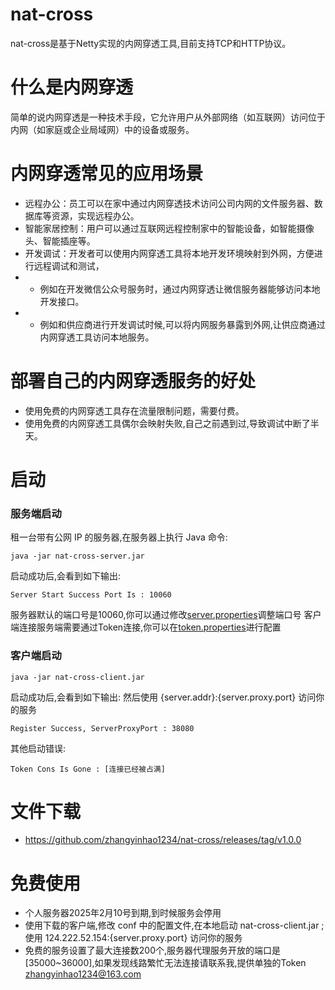 # nat-cross
nat-cross是基于Netty实现的内网穿透工具,目前支持TCP和HTTP协议。

# 什么是内网穿透
简单的说内网穿透是一种技术手段，它允许用户从外部网络（如互联网）访问位于内网（如家庭或企业局域网）中的设备或服务。

# 内网穿透常见的应用场景
* 远程办公：员工可以在家中通过内网穿透技术访问公司内网的文件服务器、数据库等资源，实现远程办公。
* 智能家居控制：用户可以通过互联网远程控制家中的智能设备，如智能摄像头、智能插座等。
* 开发调试：开发者可以使用内网穿透工具将本地开发环境映射到外网，方便进行远程调试和测试，
* * 例如在开发微信公众号服务时，通过内网穿透让微信服务器能够访问本地开发接口。
* * 例如和供应商进行开发调试时候,可以将内网服务暴露到外网,让供应商通过内网穿透工具访问本地服务。


# 部署自己的内网穿透服务的好处
* 使用免费的内网穿透工具存在流量限制问题，需要付费。
* 使用免费的内网穿透工具偶尔会映射失败,自己之前遇到过,导致调试中断了半天。

# 启动
### 服务端启动
租一台带有公网 IP 的服务器,在服务器上执行 Java 命令:
```
java -jar nat-cross-server.jar
```
启动成功后,会看到如下输出:
```
Server Start Success Port Is : 10060
```
服务器默认的端口号是10060,你可以通过修改[server.properties](conf%2Fserver.properties)调整端口号
客户端连接服务端需要通过Token连接,你可以在[token.properties](conf%2Ftoken.properties)进行配置

### 客户端启动
```
java -jar nat-cross-client.jar
```
启动成功后,会看到如下输出: 然后使用 {server.addr}:{server.proxy.port} 访问你的服务
```
Register Success, ServerProxyPort : 38080 
```

其他启动错误:
```
Token Cons Is Gone : [连接已经被占满]
```

# 文件下载
* https://github.com/zhangyinhao1234/nat-cross/releases/tag/v1.0.0

# 免费使用
* 个人服务器2025年2月10号到期,到时候服务会停用
* 使用下载的客户端,修改 conf 中的配置文件,在本地启动 nat-cross-client.jar ;使用 124.222.52.154:{server.proxy.port} 访问你的服务
* 免费的服务设置了最大连接数200个,服务器代理服务开放的端口是[35000~36000],如果发现线路繁忙无法连接请联系我,提供单独的Token zhangyinhao1234@163.com

